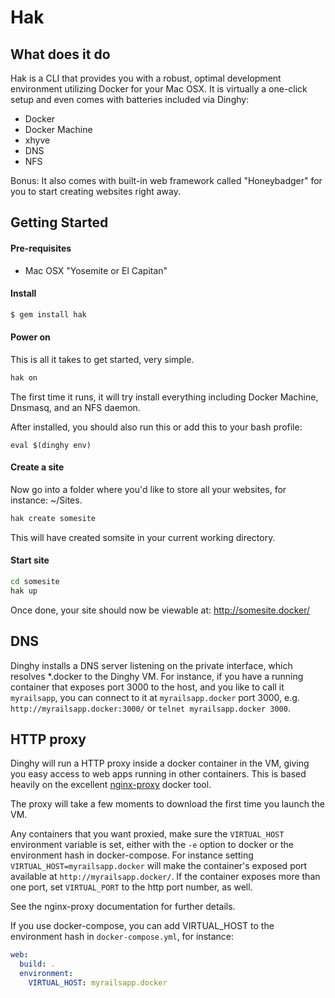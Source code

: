 # Hak

## What does it do

Hak is a CLI that provides you with a robust, optimal development environment utilizing Docker for your Mac OSX.
It is virtually a one-click setup and even comes with batteries included via Dinghy:
- Docker 
- Docker Machine
- xhyve
- DNS
- NFS

Bonus: It also comes with built-in web framework called "Honeybadger" for you to start creating websites right away.

## Getting Started

#### Pre-requisites

* Mac OSX "Yosemite or El Capitan"

#### Install

```sh
$ gem install hak
```

#### Power on

This is all it takes to get started, very simple.

```sh
hak on
```

The first time it runs, it will try install everything including Docker Machine, Dnsmasq, and an NFS daemon.

After installed, you should also run this or add this to your bash profile:

```
eval $(dinghy env)
```

#### Create a site

Now go into a folder where you'd like to store all your websites, for instance: ~/Sites.

```sh
hak create somesite
```

This will have created somsite in your current working directory.

#### Start site

```sh
cd somesite
hak up
```

Once done, your site should now be viewable at: http://somesite.docker/

## DNS

Dinghy installs a DNS server listening on the private interface, which
resolves \*.docker to the Dinghy VM. For instance, if you have a running
container that exposes port 3000 to the host, and you like to call it
`myrailsapp`, you can connect to it at `myrailsapp.docker` port 3000, e.g.
`http://myrailsapp.docker:3000/` or `telnet myrailsapp.docker 3000`.

## HTTP proxy

Dinghy will run a HTTP proxy inside a docker container in the VM, giving you
easy access to web apps running in other containers. This is based heavily on
the excellent [nginx-proxy](https://github.com/jwilder/nginx-proxy) docker tool.

The proxy will take a few moments to download the first time you launch the VM.

Any containers that you want proxied, make sure the `VIRTUAL_HOST`
environment variable is set, either with the `-e` option to docker or
the environment hash in docker-compose. For instance setting
`VIRTUAL_HOST=myrailsapp.docker` will make the container's exposed port
available at `http://myrailsapp.docker/`. If the container exposes more
than one port, set `VIRTUAL_PORT` to the http port number, as well.

See the nginx-proxy documentation for further details.

If you use docker-compose, you can add VIRTUAL_HOST to the environment hash in
`docker-compose.yml`, for instance:

```yaml
web:
  build: .
  environment:
    VIRTUAL_HOST: myrailsapp.docker
```

